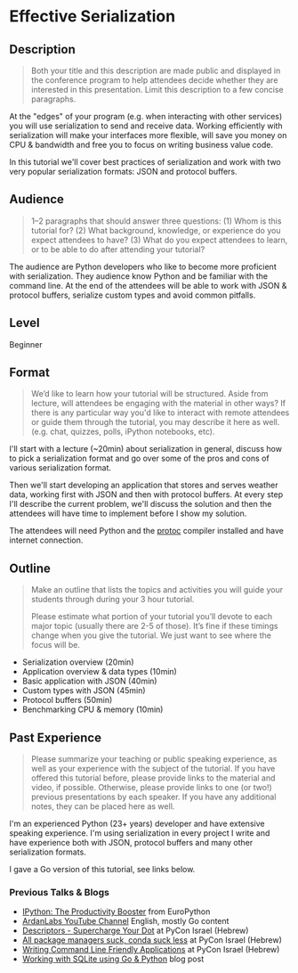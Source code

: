 # Effective Serialization

## Description

> Both your title and this description are made public and displayed in the
> conference program to help attendees decide whether they are interested in
> this presentation. Limit this description to a few concise paragraphs.

At the "edges" of your program (e.g. when interacting with other services) you will use serialization to send and receive data.
Working efficiently with serialization will make your interfaces more flexible, will save you money on CPU & bandwidth and free you to focus on writing business value code.

In this tutorial we'll cover best practices of serialization and work with two very popular serialization formats: JSON and protocol buffers.


## Audience

> 1–2 paragraphs that should answer three questions: (1) Whom is this tutorial
> for? (2) What background, knowledge, or experience do you expect attendees to
> have? (3) What do you expect attendees to learn, or to be able to do after
> attending your tutorial?

The audience are Python developers who like to become more proficient with serialization.
They audience know Python and be familiar with the command line.
At the end of the attendees will be able to work with JSON & protocol buffers, serialize custom types and avoid common pitfalls.

## Level

Beginner

## Format

> We’d like to learn how your tutorial will be structured. Aside from lecture,
> will attendees be engaging with the material in other ways? If there is any
> particular way you'd like to interact with remote attendees or guide them
> through the tutorial, you may describe it here as well. (e.g. chat, quizzes,
> polls, iPython notebooks, etc).

I'll start with a lecture (~20min) about serialization in general, discuss how to pick a serialization format and go over some of the pros and cons of various serialization format.

Then we'll start developing an application that stores and serves weather data, working first with JSON and then with protocol buffers. At every step I'll describe the current problem, we'll discuss the solution and then the attendees will have time to implement before I show my solution.

The attendees will need Python and the [protoc](https://developers.google.com/protocol-buffers/docs/downloads) compiler installed and have internet connection.

## Outline

> Make an outline that lists the topics and activities you will guide your
> students through during your 3 hour tutorial.
> 
> Please estimate what portion of your tutorial you’ll devote to each major
> topic (usually there are 2-5 of those). It’s fine if these timings change
> when you give the tutorial. We just want to see where the focus will be.

- Serialization overview (20min)
- Application overview & data types (10min)
- Basic application with JSON (40min)
- Custom types with JSON (45min)
- Protocol buffers (50min)
- Benchmarking CPU & memory (10min)

## Past Experience

> Please summarize your teaching or public speaking experience, as well as your
> experience with the subject of the tutorial. If you have offered this
> tutorial before, please provide links to the material and video, if possible.
> Otherwise, please provide links to one (or two!) previous presentations by
> each speaker. If you have any additional notes, they can be placed here as
> well.

I'm an experienced Python (23+ years) developer and have extensive speaking experience.
I'm using serialization in every project I write and have experience both with JSON, protocol buffers and many other serialization formats.

I gave a Go version of this tutorial, see links below.

### Previous Talks & Blogs
- [IPython: The Productivity Booster](https://www.youtube.com/watch?v=Zmo2ZN1SJ_Q) from EuroPython
- [ArdanLabs YouTube Channel](https://www.youtube.com/channel/UCCgGRKeRM1b0LTDqqb4NqjA/videos) English, mostly Go content
- [Descriptors - Supercharge Your Dot](https://www.youtube.com/watch?v=J2jI-mSyG74&t=4s) at PyCon Israel (Hebrew)
- [All package managers suck, conda suck less](https://www.youtube.com/watch?v=ywsf3mmv6do) at PyCon Israel (Hebrew)
- [Writing Command Line Friendly Applications](https://www.youtube.com/watch?v=bbaypngQ7mE&t=1s) at PyCon Israel (Hebrew)
- [Working with SQLite using Go & Python](https://www.ardanlabs.com/blog/2020/11/working-with-sqlite-using-go-python.html) blog post
